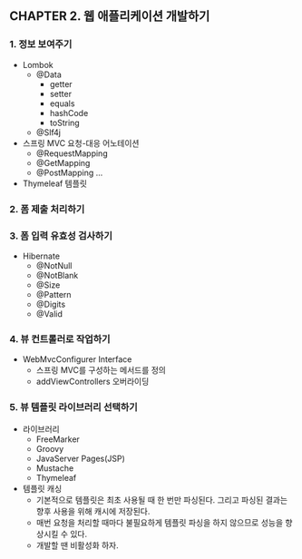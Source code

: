 ## CHAPTER 2. 웹 애플리케이션 개발하기
### 1. 정보 보여주기
- Lombok
  - @Data
    - getter
    - setter
    - equals
    - hashCode
    - toString
  - @Slf4j
- 스프링 MVC 요청-대응 어노테이션
  - @RequestMapping
  - @GetMapping
  - @PostMapping ...
- Thymeleaf 템플릿

### 2. 폼 제출 처리하기

### 3. 폼 입력 유효성 검사하기
- Hibernate
  - @NotNull
  - @NotBlank
  - @Size
  - @Pattern
  - @Digits
  - @Valid

### 4. 뷰 컨트롤러로 작업하기
- WebMvcConfigurer Interface
  - 스프링 MVC를 구성하는 메서드를 정의
  - addViewControllers 오버라이딩

### 5. 뷰 템플릿 라이브러리 선택하기
- 라이브러리
  - FreeMarker
  - Groovy
  - JavaServer Pages(JSP)
  - Mustache
  - Thymeleaf
- 템플릿 캐싱
  - 기본적으로 템플릿은 최초 사용될 때 한 번만 파싱된다. 그리고 파싱된 결과는 향후 사용을 위해 캐시에 저장된다.
  - 매번 요청을 처리할 때마다 불필요하게 템플릿 파싱을 하지 않으므로 성능을 향상시킬 수 있다.
  - 개발할 땐 비활성화 하자.